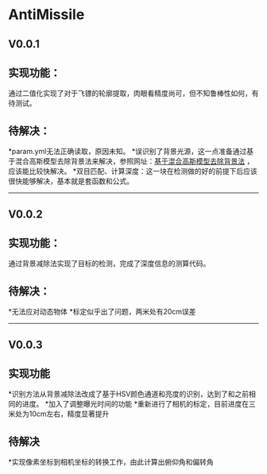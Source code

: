 # AntiMissile

V0.0.1
-
实现功能：
-
通过二值化实现了对于飞镖的轮廓提取，肉眼看精度尚可，但不知鲁棒性如何，有待测试。

待解决：
-
*param.yml无法正确读取，原因未知。
*误识别了背景光源，这一点准备通过基于混合高斯模型去除背景法来解决，参照网址：[基于混合高斯模型去除背景法](https://blog.csdn.net/weixinhum/article/details/69397787) ，应该能比较快解决。
*双目匹配、计算深度：这一块在检测做的好的前提下后应该很快能够解决，基本就是套函数和公式。

***
V0.0.2
-
实现功能：
-
通过背景减除法实现了目标的检测，完成了深度信息的测算代码。

待解决：
-
*无法应对动态物体
*标定似乎出了问题，两米处有20cm误差

------
V0.0.3
-
实现功能
-
*识别方法从背景减除法改成了基于HSV颜色通道和亮度的识别，达到了和之前相同的进度。
*加入了调整曝光时间的功能
*重新进行了相机的标定，目前进度在三米处为10cm左右，精度显著提升

待解决
-
*实现像素坐标到相机坐标的转换工作，由此计算出俯仰角和偏转角
